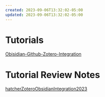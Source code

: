 ```yaml
---
created: 2023-09-06T13:32:02-05:00
updated: 2023-09-06T13:32:02-05:00
---
```

# Tutorials

[Obisidian-Github-Zotero-Integration](Obsidian-Github-Zotero-Integration.md)

# Tutorial Review Notes
[hatcherZoteroObsidianIntegration2023](hatcherZoteroObsidianIntegration2023.md)

